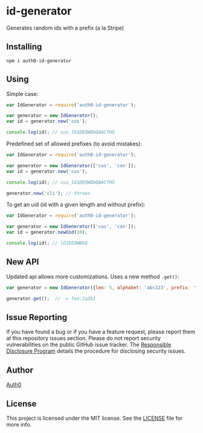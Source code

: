 # id-generator
Generates random ids with a prefix (a la Stripe)

## Installing
```
npm i auth0-id-generator
```

## Using
Simple case:
```javascript
var IdGenerator = require('auth0-id-generator');

var generator = new IdGenerator();
var id = generator.new('cus');

console.log(id); // cus_lO1DEQWBbQAACfHO
```

Predefined set of allowed prefixes (to avoid mistakes):
```javascript
var IdGenerator = require('auth0-id-generator');

var generator = new IdGenerator(['cus', 'con']);
var id = generator.new('cus');

console.log(id); // cus_lO1DEQWBbQAACfHO

generator.new('cli'); // throws
```

To get an uid (id with a given length and without prefix):
```javascript
var IdGenerator = require('auth0-id-generator');

var generator = new IdGenerator(['cus', 'con']);
var id = generator.newUid(10);

console.log(id); // lO1DEQWBbQ
```

## New API
Updated api allows more customizations. Uses a new method `.get()`:
```javascript
var generator = new IdGenerator({len: 5, alphabet: 'abc123', prefix: 'foo', separator: ':'});

generator.get();  // -> foo:2a2b1
```

## Issue Reporting

If you have found a bug or if you have a feature request, please report them at this repository issues section. Please do not report security vulnerabilities on the public GitHub issue tracker. The [Responsible Disclosure Program](https://auth0.com/whitehat) details the procedure for disclosing security issues.

## Author

[Auth0](auth0.com)

## License

This project is licensed under the MIT license. See the [LICENSE](LICENSE) file for more info.
